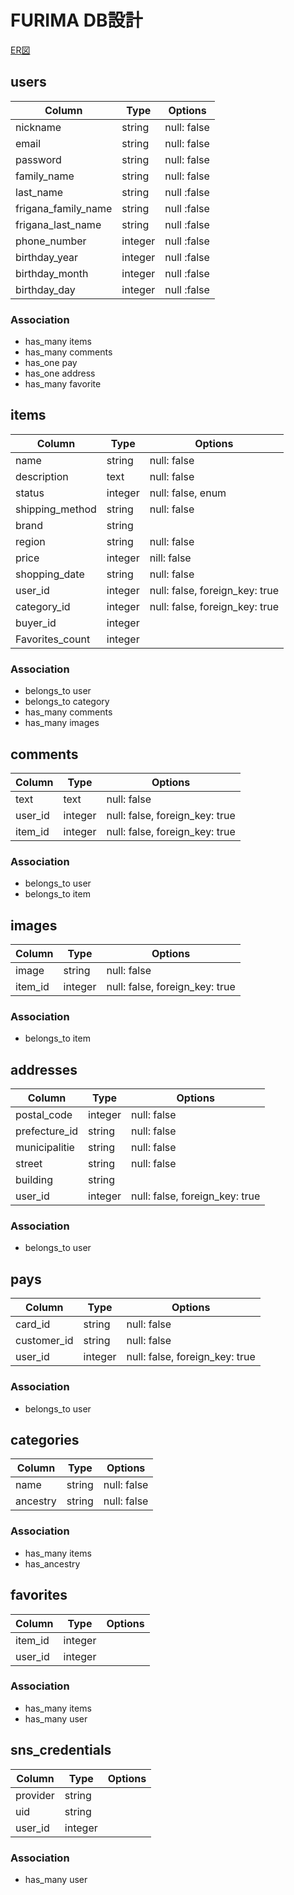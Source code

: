 # FURIMA DB設計

[ER図](https://gyazo.com/065d52bdfbbc98b534fcd4d104dbc1fa)

## users
|Column|Type|Options|
|------|----|-------|
|nickname|string|null: false|
|email|string|null: false|
|password|string|null: false|
|family_name|string|null: false|
|last_name|string|null :false|
|frigana_family_name|string|null :false|
|frigana_last_name|string|null :false|
|phone_number|integer|null :false|
|birthday_year|integer|null :false|
|birthday_month|integer|null :false|
|birthday_day|integer|null :false|
### Association
- has_many items
- has_many comments
- has_one pay
- has_one address
- has_many favorite
## items
|Column|Type|Options|
|------|----|-------|
|name|string|null: false|
|description|text|null: false|
|status|integer|null: false, enum|
|shipping_method|string|null: false|
|brand|string||
|region|string|null: false|
|price|integer|nill: false|
|shopping_date|string|null: false|
|user_id|integer|null: false, foreign_key: true|
|category_id|integer|null: false, foreign_key: true|
|buyer_id|integer||
|Favorites_count|integer||
### Association
- belongs_to user
- belongs_to category
- has_many comments
- has_many images
## comments
|Column|Type|Options|
|------|----|-------|
|text|text|null: false|
|user_id|integer|null: false, foreign_key: true|
|item_id|integer|null: false, foreign_key: true|
### Association
- belongs_to user
- belongs_to item
## images
|Column|Type|Options|
|------|----|-------|
|image|string|null: false|
|item_id|integer|null: false, foreign_key: true|
### Association
- belongs_to item
## addresses
|Column|Type|Options|
|------|----|-------|
|postal_code|integer|null: false|
|prefecture_id|string|null: false|
|municipalitie|string|null: false|
|street|string|null: false|
|building|string||
|user_id|integer|null: false, foreign_key: true|
### Association
- belongs_to user
## pays
|Column|Type|Options|
|------|----|-------|
|card_id|string|null: false|
|customer_id|string|null: false|
|user_id|integer|null: false, foreign_key: true|
### Association
- belongs_to user
## categories
|Column|Type|Options|
|------|----|-------|
|name|string|null: false|
|ancestry|string|null: false|
### Association
- has_many items
- has_ancestry
## favorites
|Column|Type|Options|
|------|----|-------|
|item_id|integer||
|user_id|integer||
### Association
- has_many items
- has_many user
## sns_credentials
|Column|Type|Options|
|------|----|-------|
|provider|string||
|uid|string||
|user_id|integer||
### Association
- has_many user

